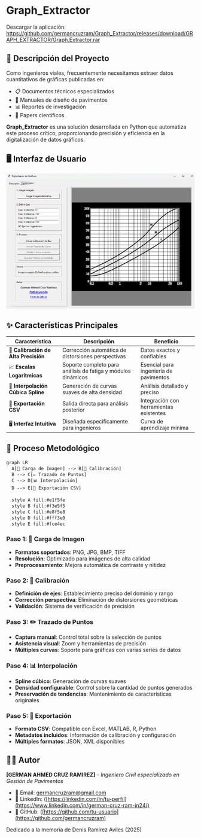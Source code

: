 # Graph_Extractor
Descargar la aplicación: https://github.com/germancruzram/Graph_Extractor/releases/download/GRAPH_EXTRACTOR/Graph.Extractor.rar

## 🎯 Descripción del Proyecto

Como ingenieros viales, frecuentemente necesitamos extraer datos cuantitativos de gráficas publicadas en:
- 📋 Documentos técnicos especializados
- 📖 Manuales de diseño de pavimentos
- 📊 Reportes de investigación
- 🔬 Papers científicos

**Graph_Extractor** es una solución desarrollada en Python que automatiza este proceso crítico, proporcionando precisión y eficiencia en la digitalización de datos gráficos.

## 🖥️ Interfaz de Usuario
![Interfaz Principal](https://github.com/germancruzram/Graph_Extractor/blob/main/Interfaz.png)

## ✨ Características Principales

| Característica | Descripción | Beneficio |
|----------------|-------------|-----------|
| 🎯 **Calibración de Alta Precisión** | Corrección automática de distorsiones perspectivas | Datos exactos y confiables |
| 📈 **Escalas Logarítmicas** | Soporte completo para análisis de fatiga y módulos dinámicos | Esencial para ingeniería de pavimentos |
| 🔄 **Interpolación Cúbica Spline** | Generación de curvas suaves de alta densidad | Análisis detallado y preciso |
| 💾 **Exportación CSV** | Salida directa para análisis posterior | Integración con herramientas existentes |
| 🖥️ **Interfaz Intuitiva** | Diseñada específicamente para ingenieros | Curva de aprendizaje mínima |


## 🔧 Proceso Metodológico

```mermaid
graph LR
  A[📁 Carga de Imagen] --> B[🎯 Calibración]
  B --> C[✏️ Trazado de Puntos]
  C --> D[📊 Interpolación]
  D --> E[💾 Exportación CSV]
  
  style A fill:#e1f5fe
  style B fill:#f3e5f5
  style C fill:#e8f5e8
  style D fill:#fff3e0
  style E fill:#fce4ec
```



### Paso 1: 📁 Carga de Imagen
- **Formatos soportados**: PNG, JPG, BMP, TIFF
- **Resolución**: Optimizado para imágenes de alta calidad
- **Preprocesamiento**: Mejora automática de contraste y nitidez

### Paso 2: 🎯 Calibración
- **Definición de ejes**: Establecimiento preciso del dominio y rango
- **Corrección perspectiva**: Eliminación de distorsiones geométricas
- **Validación**: Sistema de verificación de precisión

### Paso 3: ✏️ Trazado de Puntos
- **Captura manual**: Control total sobre la selección de puntos
- **Asistencia visual**: Zoom y herramientas de precisión
- **Múltiples curvas**: Soporte para gráficas con varias series de datos

### Paso 4: 📊 Interpolación
- **Spline cúbico**: Generación de curvas suaves
- **Densidad configurable**: Control sobre la cantidad de puntos generados
- **Preservación de tendencias**: Mantenimiento de características originales

### Paso 5: 💾 Exportación
- **Formato CSV**: Compatible con Excel, MATLAB, R, Python
- **Metadatos incluidos**: Información de calibración y configuración
- **Múltiples formatos**: JSON, XML disponibles


## 👨‍💼 Autor

**[GERMAN AHMED CRUZ RAMIREZ]** - *Ingeniero Civil especializado en Gestión de Pavimentos*

- 📧 Email: germancruzram@gmail.com
- 💼 LinkedIn: ([https://linkedin.com/in/tu-perfil](https://www.linkedin.com/in/german-cruz-ram-in24/)
- 🐙 GitHub: ([https://github.com/tu-usuario](https://github.com/germancruzram)

Dedicado a la memoria de Denis Ramírez Aviles (2025)
